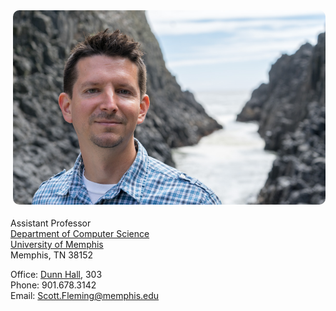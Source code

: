 
<img src="./scott-oregon-2016.png" alt="Scott (Oregon, 2016)" style="max-width: 500px; height: auto; float: right; border-radius: 10px; margin: 0 0 1.5em 0">

Assistant Professor  
[Department of Computer Science](http://www.cs.memphis.edu/)  
[University of Memphis](http://www.memphis.edu/)  
Memphis, TN 38152

Office: [Dunn Hall](http://map.memphis.edu/bldg.php?Building_Id=25), 303  
Phone: 901.678.3142  
Email: [Scott.Fleming@memphis.edu](mailto:Scott.Fleming@memphis.edu)


